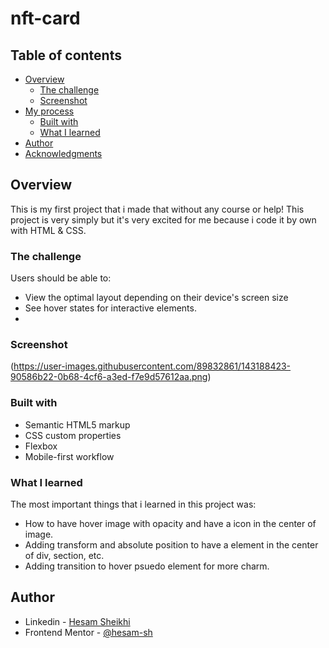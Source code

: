 # nft-card

## Table of contents

- [Overview](#overview)
  - [The challenge](#the-challenge)
  - [Screenshot](#screenshot)
- [My process](#my-process)
  - [Built with](#built-with)
  - [What I learned](#what-i-learned)
- [Author](#author)
- [Acknowledgments](#acknowledgments)


## Overview
This is my first project that i made that without any course or help! This project is very simply but it's  very excited for me because i code it by own with HTML &amp; CSS. 

### The challenge

Users should be able to:

- View the optimal layout depending on their device's screen size
- See hover states for interactive elements. 
- 
### Screenshot

(https://user-images.githubusercontent.com/89832861/143188423-90586b22-0b68-4cf6-a3ed-f7e9d57612aa.png)

### Built with

- Semantic HTML5 markup
- CSS custom properties
- Flexbox
- Mobile-first workflow

### What I learned

The most important things that i learned in this project was:

- How to have hover image with opacity and have a icon in the center of image. 
- Adding transform and absolute position to have a element in the center of div, section, etc. 
- Adding transition to hover psuedo element for more charm. 

## Author

- Linkedin - [Hesam Sheikhi](www.linkedin.com/in/hesam-sheikhi)
- Frontend Mentor - [@hesam-sh](https://www.frontendmentor.io/profile/hesam-sh)
